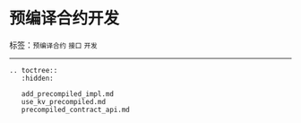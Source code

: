 # 预编译合约开发

标签：``预编译合约`` ``接口`` ``开发``


----------

```eval_rst
.. toctree::
   :hidden:

   add_precompiled_impl.md
   use_kv_precompiled.md
   precompiled_contract_api.md
```